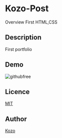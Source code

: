 Kozo-Post
====

Overview
First HTML,CSS

## Description
First portfolio

## Demo
![githubfree](https://user-images.githubusercontent.com/74193229/104186407-b460d700-5459-11eb-8f51-66814a48526f.png)

## Licence

[MIT]()

## Author

[Kozo](https://github.com/KozoNomamoto?tab=repositories)
